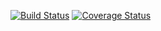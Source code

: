 [![Build Status](https://travis-ci.com/Pyer23/prova3.svg?branch=main)](https://travis-ci.com/Pyer23/prova3)
[![Coverage Status](https://coveralls.io/repos/github/Pyer23/prova3/badge.svg?branch=master)](https://coveralls.io/github/Pyer23/prova3?branch=main)
